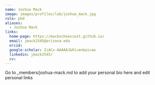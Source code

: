 ```yaml
---
name: Joshua Mack
image: images/profiles/lab/joshua_mack.jpg
role: phd
aliases:
  - Joshua Mack
links:
  home-page: https://mackncheesiest.github.io/
  email: jmack2545@arizona.edu
  orcid: 
  google-scholar: IiACx-AAAAAJ&hl=en&oi=ao
  linkedin: jmack2545/
  cv: 
---
```


Go to _members/joshua-mack.md to add your personal bio here and edit personal links